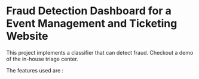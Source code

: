 # Fraud Detection Dashboard for a Event Management and Ticketing Website
This project implements a classifier that can detect fraud.
Checkout a demo of the in-house triage center.

The features used are :
 
